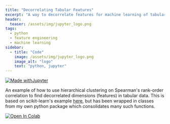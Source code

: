 ```yaml
---
title: "Decorrelating Tabular Features"
excerpt: "A way to decorrelate features for machine learning of tabular data."
header:
  teaser: /assets/img/jupyter_logo.png
tags:
  - python
  - feature engineering
  - machine learning
sidebar:
  - title: "Code"
    image: /assets/img/jupyter_logo.png
    image_alt: "logo"
    text: "python, jupyter"
---
```


<!-- Enter details at https://mybinder.org/, then copy the badge below -->

[![Made withJupyter](https://img.shields.io/badge/Made%20with-Jupyter-orange?style=for-the-badge&logo=Jupyter)](https://jupyter.org/try)

An example of how to use hierarchical clustering on Spearman's rank-order correlation to find decorrelated dimensions (features) in tabular data.  This is based on scikit-learn's example [here](https://scikit-learn.org/stable/auto_examples/inspection/plot_permutation_importance_multicollinear.html), but has been wrapped in classes from my own python package which consolidates many such functions.

<!-- [![Binder](https://mybinder.org/badge_logo.svg)](https://mybinder.org/v2/gh/nathan-mahynski/nathan-mahynski.github.io/public?filepath=%2F_examples%2Fdecorrelating_ml_features%2Fexample.ipynb) -->

[![Open In Colab](https://colab.research.google.com/assets/colab-badge.svg)](https://colab.research.google.com/github/nathan-mahynski/nathan-mahynski.github.io/blob/public/_examples/decorrelating_ml_features/example.ipynb)

